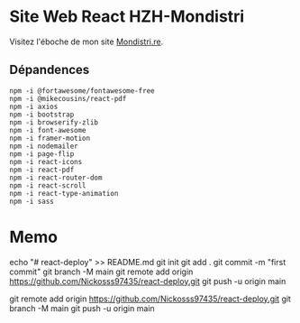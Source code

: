 # Site Web React HZH-Mondistri
Visitez l'éboche de mon site [Mondistri.re](https://github.com/facebook/create-react-app).


## Dépandences

    npm -i @fortawesome/fontawesome-free
    npm -i @mikecousins/react-pdf
    npm -i axios
    npm -i bootstrap
    npm -i browserify-zlib
    npm -i font-awesome
    npm -i framer-motion
    npm -i nodemailer
    npm -i page-flip
    npm -i react-icons
    npm -i react-pdf
    npm -i react-router-dom
    npm -i react-scroll
    npm -i react-type-animation
    npm -i sass

# Memo

echo "# react-deploy" >> README.md
git init
git add .
git commit -m "first commit"
git branch -M main
git remote add origin https://github.com/Nickosss97435/react-deploy.git
git push -u origin main

git remote add origin https://github.com/Nickosss97435/react-deploy.git
git branch -M main
git push -u origin main

